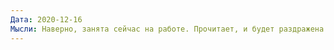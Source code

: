 ```yaml
---
Дата: 2020-12-16
Мысли: Наверно, занята сейчас на работе. Прочитает, и будет раздражена такой глупости
---
```

